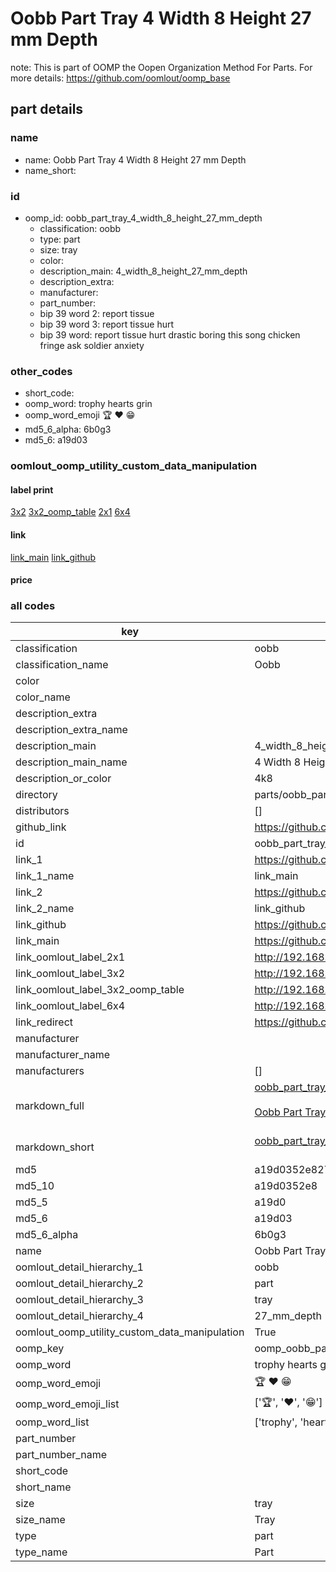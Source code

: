 # Oobb Part Tray 4 Width 8 Height 27 mm Depth  

note: This is part of OOMP the Oopen Organization Method For Parts. For more details: https://github.com/oomlout/oomp_base

##  part details
  







### name
* name: Oobb Part Tray 4 Width 8 Height 27 mm Depth
* name_short: 
### id
* oomp_id: oobb_part_tray_4_width_8_height_27_mm_depth
  * classification: oobb
  * type: part
  * size: tray
  * color: 
  * description_main: 4_width_8_height_27_mm_depth
  * description_extra: 
  * manufacturer: 
  * part_number: 
  * bip 39 word 2: report tissue
  * bip 39 word 3: report tissue hurt
  * bip 39 word: report tissue hurt drastic boring this song chicken fringe ask soldier anxiety

### other_codes
* short_code: 
* oomp_word: trophy hearts grin
* oomp_word_emoji :trophy: :hearts: :grin:
* md5_6_alpha: 6b0g3
* md5_6: a19d03






### oomlout_oomp_utility_custom_data_manipulation
#### label print
[3x2](http://192.168.1.245:1112/?label=oomp%206b0g3)
[3x2_oomp_table](http://192.168.1.108:1112/?label=oomp%206b0g3)
[2x1](http://192.168.1.242:1112/?label=oomp%206b0g3)
[6x4](http://192.168.1.55:1112/?label=oomp%206b0g3)    

#### link

[link_main](https://github.com/oomlout/oomlout_oomp_version_1_messy/tree/main/parts/oobb_part_tray_4_width_8_height_27_mm_depth) [link_github](https://github.com/oomlout/oomlout_oomp_version_1_messy/tree/main/parts/oobb_part_tray_4_width_8_height_27_mm_depth)                             

#### price







### all codes 
| key | value |  
| --- | --- |  
| classification | oobb |  
| classification_name | Oobb |  
| color |  |  
| color_name |  |  
| description_extra |  |  
| description_extra_name |  |  
| description_main | 4_width_8_height_27_mm_depth |  
| description_main_name | 4 Width 8 Height 27 mm Depth |  
| description_or_color | 4k8 |  
| directory | parts/oobb_part_tray_4_width_8_height_27_mm_depth |  
| distributors | [] |  
| github_link | https://github.com/oomlout/oomlout_oomp_part_src/tree/main/parts/oobb_part_tray_4_width_8_height_27_mm_depth |  
| id | oobb_part_tray_4_width_8_height_27_mm_depth |  
| link_1 | https://github.com/oomlout/oomlout_oomp_version_1_messy/tree/main/parts/oobb_part_tray_4_width_8_height_27_mm_depth |  
| link_1_name | link_main |  
| link_2 | https://github.com/oomlout/oomlout_oomp_version_1_messy/tree/main/parts/oobb_part_tray_4_width_8_height_27_mm_depth |  
| link_2_name | link_github |  
| link_github | https://github.com/oomlout/oomlout_oomp_version_1_messy/tree/main/parts/oobb_part_tray_4_width_8_height_27_mm_depth |  
| link_main | https://github.com/oomlout/oomlout_oomp_version_1_messy/tree/main/parts/oobb_part_tray_4_width_8_height_27_mm_depth |  
| link_oomlout_label_2x1 | http://192.168.1.242:1112/?label=oomp%206b0g3 |  
| link_oomlout_label_3x2 | http://192.168.1.245:1112/?label=oomp%206b0g3 |  
| link_oomlout_label_3x2_oomp_table | http://192.168.1.108:1112/?label=oomp%206b0g3 |  
| link_oomlout_label_6x4 | http://192.168.1.55:1112/?label=oomp%206b0g3 |  
| link_redirect | https://github.com/oomlout/oomlout_oomp_version_1_messy/tree/main/parts/oobb_part_tray_4_width_8_height_27_mm_depth |  
| manufacturer |  |  
| manufacturer_name |  |  
| manufacturers | [] |  
| markdown_full | [oobb_part_tray_4_width_8_height_27_mm_depth](none)<br>[](none)<br>[Oobb Part Tray 4 Width 8 Height 27 Mm Depth](none)<br><br> |  
| markdown_short | [oobb_part_tray_4_width_8_height_27_mm_depth](none)<br><br> |  
| md5 | a19d0352e827b9e7830cf424dfb8b5b7 |  
| md5_10 | a19d0352e8 |  
| md5_5 | a19d0 |  
| md5_6 | a19d03 |  
| md5_6_alpha | 6b0g3 |  
| name | Oobb Part Tray 4 Width 8 Height 27 mm Depth |  
| oomlout_detail_hierarchy_1 | oobb |  
| oomlout_detail_hierarchy_2 | part |  
| oomlout_detail_hierarchy_3 | tray |  
| oomlout_detail_hierarchy_4 | 27_mm_depth |  
| oomlout_oomp_utility_custom_data_manipulation | True |  
| oomp_key | oomp_oobb_part_tray_4_width_8_height_27_mm_depth |  
| oomp_word | trophy hearts grin |  
| oomp_word_emoji | :trophy: :hearts: :grin: |  
| oomp_word_emoji_list | [':trophy:', ':hearts:', ':grin:'] |  
| oomp_word_list | ['trophy', 'hearts', 'grin'] |  
| part_number |  |  
| part_number_name |  |  
| short_code |  |  
| short_name |  |  
| size | tray |  
| size_name | Tray |  
| type | part |  
| type_name | Part |  
